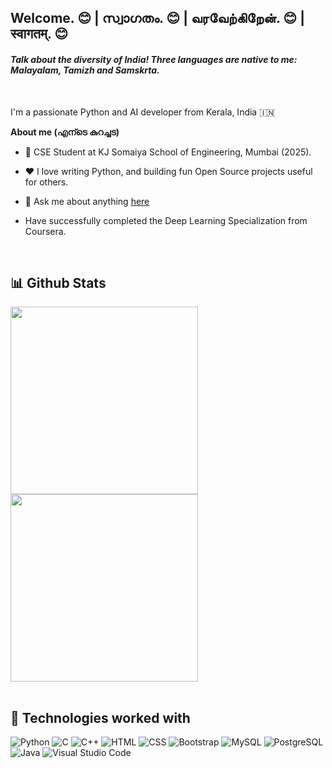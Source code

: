 ## Welcome. 😊 | സ്വാഗതം. 😊 | வரவேற்கிறேன். 😊 | स्वागतम्‌. 😊
#### <em>Talk about the diversity of India! Three languages are native to me: Malayalam, Tamizh and Samskrta. </em>
<br />

I'm a passionate Python and AI developer from Kerala, India 🇮🇳

**About me (എന്ടെ കുറച്ചട)**

- 💼 CSE Student at KJ Somaiya School of Engineering, Mumbai (2025).

- ❤️ I love writing Python, and building fun Open Source projects useful for others.

- 💬 Ask me about anything [here](https://github.com/sushantnair/sushantnair/issues)

- Have successfully completed the Deep Learning Specialization from Coursera.

<br>

## 📊 Github Stats

<span>
<table>
  <!-- <tr><img height="300" src="https://github-readme-stats.vercel.app/api/top-langs/?username=sushantnair&layout=compact&langs_count=8&theme=github_dark&hide=SCSS,GLSL,GAP&border_color=404040" alt="My Github Top Languages" /></tr> -->
  <tr><img height="300" src="https://github-readme-stats.vercel.app/api?username=sushantnair&show=reviews,discussions_started,discussions_answered,prs_merged,prs_merged_percentage&show_icons=true&theme=cobalt" /></tr>
  <tr><img height="300" src="https://api.githubtrends.io/user/svg/sushantnair/langs" /></tr>
  <!-- <tr><img height="300" src="https://api.githubtrends.io/user/svg/sushantnair/repos" /></tr>
  <tr><img height="300" src="https://github-readme-stats.vercel.app/api/top-langs/?username=sushantnair&layout=pie" /></tr> -->

</table>
</span>


## 🧩 Technologies worked with

<p>
<img alt="Python" src="https://img.shields.io/badge/Python-14354C.svg?logo=python&logoColor=white">
<img alt="C" src="https://img.shields.io/badge/JavaScript-F7DF1E.svg?logo=javascript&logoColor=black">
<img alt="C++" src="https://img.shields.io/badge/C%2B%2B-00599C?logo=c%2B%2B&logoColor=white">
<img alt="HTML" src="https://img.shields.io/badge/HTML-E34F26.svg?logo=html5&logoColor=white">
<img alt="CSS" src="https://img.shields.io/badge/CSS-1572B6.svg?logo=css3&logoColor=white">
<img alt="Bootstrap" src="https://img.shields.io/badge/Bootstrap-7952B3.svg?logo=bootstrap&logoColor=white">
<img alt="MySQL" src="https://img.shields.io/badge/MySQL-00000F?logo=mysql&logoColor=white">
<img alt="PostgreSQL" src ="https://img.shields.io/badge/PostgreSQL-316192.svg?logo=postgresql&logoColor=white">
<img alt="Java" src="https://img.shields.io/badge/Java-ED8B00?logo=Java&logoColor=white">
<img alt="Visual Studio Code" src="https://img.shields.io/badge/Visual%20Studio%20Code-0078d7.svg?logo=visual-studio-code&logoColor=white">
</p>
